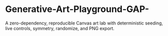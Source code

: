 # Generative-Art-Playground-GAP-
A zero-dependency, reproducible Canvas art lab with deterministic seeding, live controls, symmetry, randomize, and PNG export.

